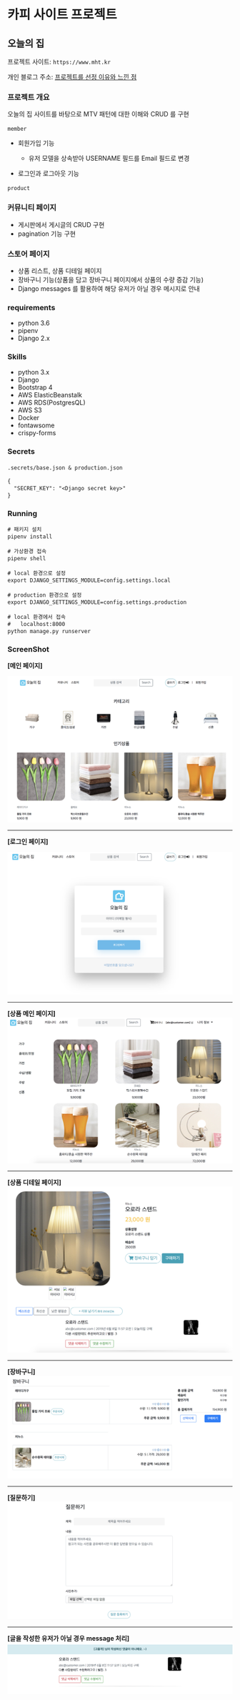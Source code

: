 # 카피 사이트 프로젝트


## 오늘의 집

프로젝트 사이트\: `https://www.mht.kr`

개인 블로그 주소\: [프로젝트를 선정 이유와 느낀 점](https://dev-mht.tistory.com/146?category=851117)


### 프로젝트 개요

오늘의 집 사이트를 바탕으로 MTV 패턴에 대한 이해와 CRUD 를 구현

`member`

- 회원가입 기능
	- 유저 모델을 상속받아 USERNAME 필드를 Email 필드로 변경

- 로그인과 로그아웃 기능

`product`

### 커뮤니티 페이지
- 게시판에서 게시글의 CRUD 구현
- pagination 기능 구현


### 스토어 페이지
- 상품 리스트, 상품 디테일 페이지
- 장바구니 기능(상품을 담고 장바구니 페이지에서 상품의 수량 증감 기능)
- Django messages 를 활용하여 해당 유저가 아닐 경우 메시지로 안내


### requirements

- python 3.6
- pipenv
- Django 2.x


### Skills

- python 3.x
- Django
- Bootstrap 4
- AWS ElasticBeanstalk
- AWS RDS\(PostgresQL\)
- AWS S3
- Docker
- fontawsome
- crispy\-forms

### Secrets

`.secrets/base.json & production.json`

```
{
  "SECRET_KEY": "<Django secret key>"
}

```

### Running

```
# 패키지 설치
pipenv install

# 가상환경 접속
pipenv shell

# local 환경으로 설정
export DJANGO_SETTINGS_MODULE=config.settings.local

# production 환경으로 설정
export DJANGO_SETTINGS_MODULE=config.settings.production

# local 환경에서 접속
#	localhost:8000
python manage.py runserver
```

### ScreenShot

**\[메인 페이지\]**

![ex_screenshot](./img/main.png)

***

**\[로그인 페이지\]**

![ex_screenshot](./img/login.png)

***

**\[상품 메인 페이지\]**
![ex_screenshot](./img/product_list.png)

***

**\[상품 디테일 페이지\]**
![ex_screenshot](./img/product_detail.png)

***

**\[장바구니\]**
![ex_screenshot](./img/cart.png)

***

**\[질문하기\]**
![ex_screenshot](./img/question.png)

***

**\[글을 작성한 유저가 아닐 경우 message 처리\]**
![ex_screenshot](./img/message.png)

